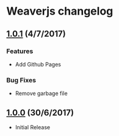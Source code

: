 # Weaverjs changelog

## [1.0.1](https://github.com/lecoueyl/weaverjs/commit/2011f22f419aaa6a2a85fbebac660bb410de5469) (4/7/2017)

### Features

- Add Github Pages 

### Bug Fixes

* Remove garbage file

## [1.0.0](https://github.com/lecoueyl/weaverjs/commit/da8bde476644b1de39f3c6ba798a29a57ca3c5f2) (30/6/2017)

- Initial Release
